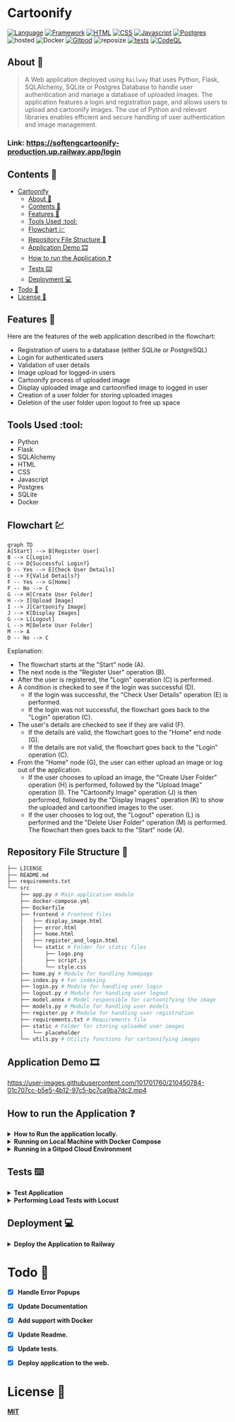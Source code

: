 # Cartoonify
[![Language](https://img.shields.io/badge/Python-darkblue.svg?style=flat&logo=python&logoColor=white)](https://www.python.org)
[![Framework](https://img.shields.io/badge/Flask-darkgreen.svg?style=flat&logo=flask&logoColor=white)](https://github.com/Nneji123/SoftEngCartoonify)
[![HTML](https://img.shields.io/badge/HTML-black.svg?style=flat&logo=html5&logoColor=white)](https://github.com/Nneji123/SoftEngCartoonify)
[![CSS](https://img.shields.io/badge/CSS-blue.svg?style=flat&logo=css3&logoColor=white)](https://github.com/Nneji123/SoftEngCartoonify)
[![Javascript](https://img.shields.io/badge/Javascript-yellow.svg?style=flat&logo=javascript&logoColor=white)](https://github.com/Nneji123/SoftEngCartoonify)
[![Postgres](https://img.shields.io/badge/Postgres-darkblue.svg?style=flat&logo=postgres&logoColor=white)](https://github.com/Nneji123/SoftEngCartoonify)
![hosted](https://img.shields.io/badge/Railway-430098?style=flat&logo=railway&logoColor=white)
![Docker](https://img.shields.io/badge/Docker-blue?style=flat&logo=docker&logoColor=white)
[![Gitpod](https://img.shields.io/badge/Gitpod-orange?style=flat&logo=gitpod&logoColor=white)](https://gitpod.io/#https://github.com/Nneji123/SoftEngCartoonify)
![reposize](https://img.shields.io/github/repo-size/Nneji123/SoftEngCartoonify)
[![tests](https://github.com/Nneji123/SoftEngCartoonify/actions/workflows/test.yml/badge.svg)](https://github.com/Nneji123/SoftEngCartoonify/actions/workflows/test.yml)
[![CodeQL](https://github.com/Nneji123/SoftEngCartoonify/actions/workflows/codeql.yml/badge.svg)](https://github.com/Nneji123/SoftEngCartoonify/actions/workflows/codeql.yml)



## About :speech_balloon:
>A Web application deployed using `Railway` that uses Python, Flask, SQLAlchemy, SQLite or Postgres Database to handle user authentication and manage a database of uploaded images. The application features a login and registration page, and allows users to upload and cartoonify images. The use of Python and relevant libraries enables efficient and secure handling of user authentication and image management.



### Link: https://softengcartoonify-production.up.railway.app/login




## Contents :page_with_curl:
- [Cartoonify](#cartoonify)
  * [About :speech_balloon:](#about--speech-balloon-)
  * [Contents :page_with_curl:](#contents--page-with-curl-)
  * [Features :star2:](#features--star2-)
  * [Tools Used :tool:](#tools-used--tool-)
  * [Flowchart :chart:](#flowchart--chart-)
  * [Repository File Structure :file_folder:](#repository-file-structure--file-folder-)
  * [Application Demo :film_strip:](#application-demo--film-strip-)
  * [How to run the Application :question:](#how-to-run-the-application--question-)
  * [Tests :keyboard:](#tests--keyboard-)
  * [Deployment :computer:](#deployment--computer-)
- [Todo :bookmark_tabs:](#todo--bookmark-tabs-)
- [License :page_with_curl:](#license--page-with-curl-)




## Features :star2:
Here are the features of the web application described in the flowchart:
- Registration of users to a database (either SQLite or PostgreSQL)
- Login for authenticated users
- Validation of user details
- Image upload for logged-in users
- Cartoonify process of uploaded image
- Display uploaded image and cartoonified image to logged in user
- Creation of a user folder for storing uploaded images
- Deletion of the user folder upon logout to free up space

## Tools Used :tool:
- Python
- Flask
- SQLAlchemy
- HTML
- CSS
- Javascript
- Postgres
- SQLite
- Docker



## Flowchart :chart:
```mermaid
graph TD
A[Start] --> B[Register User]
B --> C[Login]
C --> D{Successful Login?}
D -- Yes --> E[Check User Details]
E --> F{Valid Details?}
F -- Yes --> G[Home]
F -- No --> C
G --> H[Create User Folder]
H --> I[Upload Image]
I --> J[Cartoonify Image]
J --> K[Display Images]
G --> L[Logout]
L --> M[Delete User Folder]
M --> A
D -- No --> C
```

<!-- ### Diagram
[![](https://mermaid.ink/img/pako:eNplkctuwjAQRX_F8hp-IItWEPMIhS5KqVTZLEbxECwcO7KdBYr49zoDfUjdee6Zx53xwGuvkRe8CdCd2btQbib3CUI6sun0ic3lGzYmJgzsEDEclZuTXsqtb4zLcUmxGPZ9XWOMp94yQs835URm7BMjpSxkecb6Qn2YwATGxly_ILgcPsAa_a2Pxcu_xSu59i0eH-qrv5tQbkWPtSwDQsJ776W3mqyuCVby0FkPmlUtNGOLiuSNLPOW3jtzuv6gDaEXKUzsLDz00eV9znbc2vcpC1sSdlKgxX-DdwRnjwP8uuUT3mJoweh88UE5xhRPZ2xR8SI_NYSL4srdch70ye-vruZFCj1OeN_pvKAwkD-q5cUJbMTbF6wujiM?type=png)](https://mermaid.live/edit#pako:eNplkctuwjAQRX_F8hp-IItWEPMIhS5KqVTZLEbxECwcO7KdBYr49zoDfUjdee6Zx53xwGuvkRe8CdCd2btQbib3CUI6sun0ic3lGzYmJgzsEDEclZuTXsqtb4zLcUmxGPZ9XWOMp94yQs835URm7BMjpSxkecb6Qn2YwATGxly_ILgcPsAa_a2Pxcu_xSu59i0eH-qrv5tQbkWPtSwDQsJ776W3mqyuCVby0FkPmlUtNGOLiuSNLPOW3jtzuv6gDaEXKUzsLDz00eV9znbc2vcpC1sSdlKgxX-DdwRnjwP8uuUT3mJoweh88UE5xhRPZ2xR8SI_NYSL4srdch70ye-vruZFCj1OeN_pvKAwkD-q5cUJbMTbF6wujiM)
 -->


Explanation:
- The flowchart starts at the "Start" node (A).
- The next node is the "Register User" operation (B).
- After the user is registered, the "Login" operation (C) is performed.
- A condition is checked to see if the login was successful (D).
  - If the login was successful, the "Check User Details" operation (E) is performed.
  - If the login was not successful, the flowchart goes back to the "Login" operation (C).
- The user's details are checked to see if they are valid (F).
  - If the details are valid, the flowchart goes to the "Home" end node (G).
  - If the details are not valid, the flowchart goes back to the "Login" operation (C).
- From the "Home" node (G), the user can either upload an image or log out of the application.
  - If the user chooses to upload an image, the "Create User Folder" operation (H) is performed, followed by the "Upload Image" operation (I). The "Cartoonify Image" operation (J) is then performed, followed by the "Display Images" operation (K) to show the uploaded and cartoonified images to the user.
  - If the user chooses to log out, the "Logout" operation (L) is performed and the "Delete User Folder" operation (M) is performed. The flowchart then goes back to the "Start" node (A).




## Repository File Structure :file_folder:
```bash
├── LICENSE
├── README.md
├── requirements.txt
└── src
    ├── app.py # Main application module
    ├── docker-compose.yml
    ├── Dockerfile
    ├── frontend # Frontend files
    │   ├── display_image.html
    │   ├── error.html
    │   ├── home.html
    │   ├── register_and_login.html
    │   └── static # Folder for static files
    │       ├── logo.png
    │       ├── script.js
    │       └── style.css
    ├── home.py # Module for handling homepage
    ├── index.py # For indexing
    ├── login.py # Module for handling user login
    ├── logout.py # Module for handling user logout
    ├── model.onnx # Model responsible for cartoonifying the image
    ├── models.py # Module for handling user models
    ├── register.py # Module for handling user registration
    ├── requirements.txt # Requirements file
    ├── static # Folder for storing uploaded user images
    │   └── placeholder
    └── utils.py # Utility functions for cartoonifying images

```


 
## Application Demo :film_strip:


https://user-images.githubusercontent.com/101701760/210450784-01c707cc-b5e5-4b12-97c5-bc7ca9ba7dc2.mp4



## How to run the Application :question:
<details>
    <summary><b>How to Run the application locally.</b></summary>


To run the application locally do the following:

1. Clone this repository to your local machine
2. Make sure you have python installed. Visit this [link](https://www.python.org/downloads/) for more information on how to install python to your system.
3. Install the required libraries using pip: `pip install -r requirements.txt`
4. Create a file called `.env` in the root directory of your project. Put the necessary environment variables in this file
    * THIS IS JUST FOR TESTING. Once everything is tested and ready to deploy, you'll move these to environment variables.
    * ADD THIS FILE(`.env`) TO THE .gitignore so you're not putting your environment keys publicly on github!

**The environment variables needed are listed below**
```
POSTGRES=
SQLITE="sqlite:///../database.db"
SECRET_KEY
DATABASE_MODE
```

`Note: If **DATABASE_MODE** is set to **postgres**, a postgres database will be used else an sqlite database will be used.`

1. If you choose to use a local `sqlite` database make sure to initialize the database first by doing the following from your terminal
- Change the directory
```bash
cd src
```

- Run python
```bash
python3
from app import db
db.create_all()
```

- A local sqlite database named database.db will be created.

2. Test your changes locally by running `python app.py` from the src folder of this project.

</details>


<details> 
  <summary><b>Running on Local Machine with Docker Compose</b></summary>

**You can also run the application in a docker container using docker compose(if you have it installed)**

1. Clone the repository:
```bash
git clone https://github.com/Nneji123/SoftEngCartoonify.git
```

2. Change the directory:
```
cd SoftEngCartoonify
cd src
```

3. Edit the `app.py` file and add the keys directly instead of running from the environment

Example:
```python
POSTGRES = "postgresql://postgres:password@url:port/railway"
SQLITE = "sqlite:///../database.db"
SECRET_KEY="secret_key"
DATABASE_MODE="sqlite"

app.config["SECRET_KEY"] =SECRET_KEY

if DATABASE_MODE == "postgres":
    app.config["SQLALCHEMY_DATABASE_URI"] = POSTGRES
else:
    app.config["SQLALCHEMY_DATABASE_URI"] = SQLITE
```

The above is just an example.

4. Run the docker compose command
```docker
docker compose up -d --build 
```
And then the application should be running on `127.0.0.1:5000`
</details>


<details> 
  <summary><b>Running in a Gitpod Cloud Environment</b></summary>


**Click the button below to start a new development environment:**

[![Open in Gitpod](https://gitpod.io/button/open-in-gitpod.svg)](https://gitpod.io/#https://github.com/Nneji123/SoftEngCartoonify)
</details>

## Tests :keyboard:
<details> 
  <summary><b>Test Application</b></summary>

To test the API functions do the following:
1. Clone the repository:
```
git clone https://github.com/Nneji123/SoftEngCartoonify.git
```
2. Change the working directory and install the requirements and pytest:
```
cd SoftEngCartoonify
cd src
pip install -r requirements.txt
```
3. Move to the tests folder and run the tests
```
pip install pytest
pytest tests
```
</details>

<details> 
  <summary><b>Performing Load Tests with Locust</b></summary>


 </details> 

## Deployment :computer:

<details>
    <summary><b>Deploy the Application to Railway<b></summary>
Click the button below to deploy the application to railway

[![Deploy on Railway](https://railway.app/button.svg)](https://railway.app/new/template/k_WXDI?referralCode=ZYOf2M)

</details>


# Todo :bookmark_tabs:
- [x] Handle Error Popups
- [x] Update Documentation
- [x] Add support with Docker
- [x] Update Readme.
- [x] Update tests.
- [x] Deploy application to the web.


# License :page_with_curl:
[MIT](https://github.com/Nneji123/SoftEngCartoonify/LICENSE)
